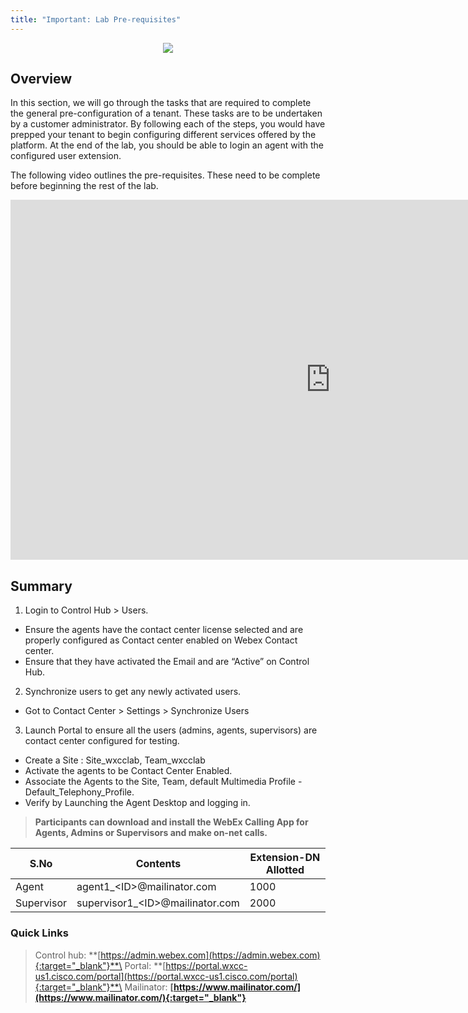 ```yaml
---
title: "Important: Lab Pre-requisites"
---
```

<p align="center">
  <img src="https://ayankovs-ccp-s3.s3.eu-west-3.amazonaws.com/CiscoLiveLogo.jpg">
</p>

## Overview

In this section, we will go through the tasks that are required to complete the general pre-configuration of a tenant. These tasks are to be undertaken by a customer administrator. By following each of the steps, you would have prepped your tenant to begin configuring different services offered by the platform. At the end of the lab, you should be able to login an agent with the configured user extension.


The following video outlines the pre-requisites. These need to be complete before beginning the rest of the lab.

<iframe width="1024" height="576" src="https://www.youtube-nocookie.com/embed/?rel=0" title="WxCC Pre-reqs: Pre-requisites" frameborder="0" allow="accelerometer; autoplay; clipboard-write; encrypted-media; gyroscope; picture-in-picture" allowfullscreen></iframe>

## Summary

1. Login to Control Hub > Users.

-	Ensure the agents have the contact center license selected and are properly configured as Contact center enabled on Webex Contact center.
- Ensure that they have activated the Email and are “Active” on Control Hub. 

2. Synchronize users to get any newly activated users.

- Got to Contact Center > Settings > Synchronize Users

3. Launch Portal to ensure all the users (admins, agents, supervisors) are contact center configured for testing.

- Create a Site : Site_wxcclab, Team_wxcclab
- Activate the agents to be Contact Center Enabled.
- Associate the Agents to the Site, Team, default Multimedia Profile - Default_Telephony_Profile.
- Verify by Launching the Agent Desktop and logging in.

> **Participants can download and install the WebEx Calling App for Agents, Admins or Supervisors and make on-net calls.**

| **S.No** | **Contents**      | **Extension-DN Allotted**                   |
| ----------- | ----------------- | -------------------------------- |
| Agent        | agent1_\<ID\>@mailinator.com   | 1000 |
| Supervisor         | supervisor1_\<ID\>@mailinator.com  | 2000 |


### Quick Links

> Control hub: **[https://admin.webex.com](https://admin.webex.com){:target="_blank"}**\
> Portal: **[https://portal.wxcc-us1.cisco.com/portal](https://portal.wxcc-us1.cisco.com/portal){:target="_blank"}**\
> Mailinator: **[https://www.mailinator.com/](https://www.mailinator.com/){:target="_blank"}**
